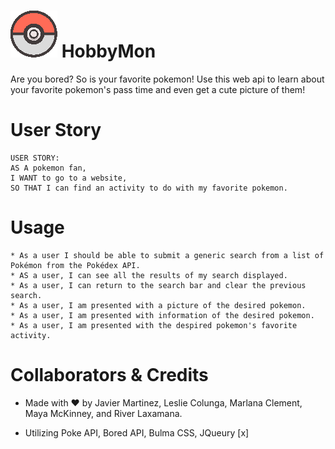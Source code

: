 # ![PokeIcon](./images/pokemon-icon.png) HobbyMon 

Are you bored? So is your favorite pokemon! 
Use this web api to learn about your favorite pokemon's pass time and even get a cute picture of them!


# User Story
```
USER STORY:
AS A pokemon fan,
I WANT to go to a website,
SO THAT I can find an activity to do with my favorite pokemon.
```
 
# Usage

```
* As a user I should be able to submit a generic search from a list of Pokémon from the Pokédex API.
* AS a user, I can see all the results of my search displayed.
* As a user, I can return to the search bar and clear the previous search.
* As a user, I am presented with a picture of the desired pokemon.
* As a user, I am presented with information of the desired pokemon.
* As a user, I am presented with the despired pokemon's favorite activity.
```

# Collaborators & Credits

* Made with ❤ by Javier Martinez, Leslie Colunga, Marlana Clement, Maya McKinney, and River Laxamana.

* Utilizing Poke API, Bored API, Bulma CSS, JQueury [x]
